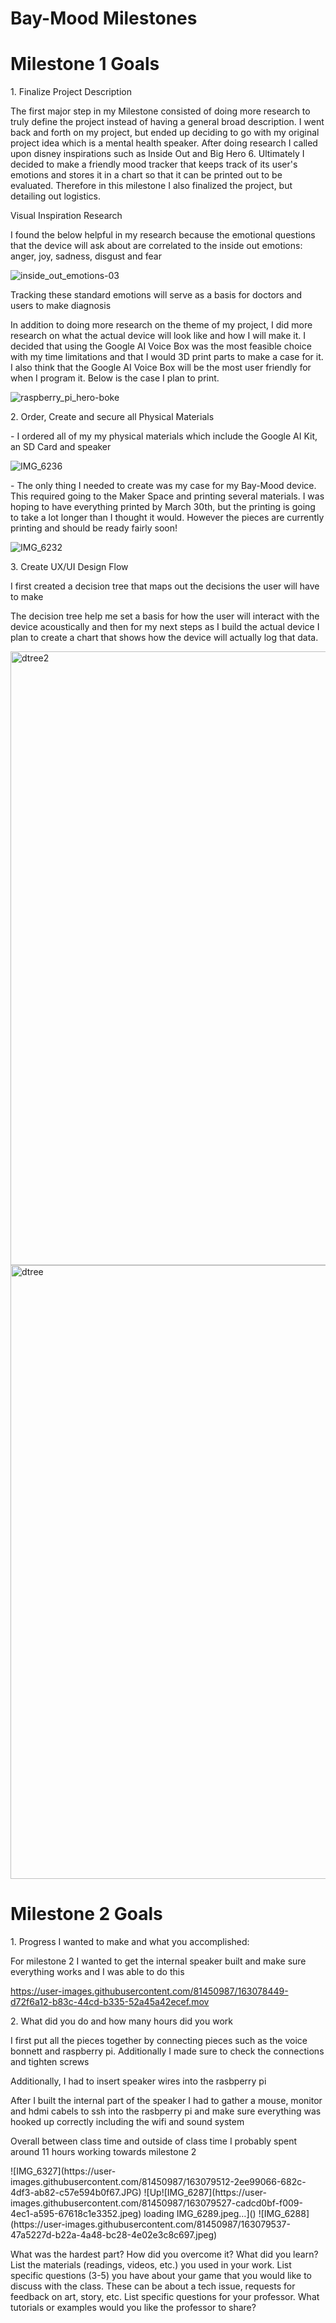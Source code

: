# Bay-Mood Milestones

# Milestone 1 Goals
<p>1. Finalize Project Description</p>
<p></p>
<p> The first major step in my Milestone consisted of doing more research to truly define the project instead of having
  a general broad description. I went back and forth on my project, but ended up deciding to go with my original project idea which 
  is a mental health speaker. After doing research I called upon disney inspirations such as Inside Out and Big Hero 6. Ultimately I decided
  to make a friendly mood tracker that keeps track of its user's emotions and stores it in a chart so that it can be printed out to be evaluated.   Therefore in this milestone I also finalized the project, but detailing out logistics.</p>
  
  <p> Visual Inspiration Research </p>
  
  <p> I found the below helpful in my research because the emotional questions that the device will ask about are correlated to the inside out emotions: anger, joy, sadness, disgust and fear </p>
 
![inside_out_emotions-03](https://user-images.githubusercontent.com/81450987/160726503-c850c2c0-4a85-4cfa-8bb3-bea591bec295.png)

<p> </p>
<p> Tracking these standard emotions will serve as a basis for doctors and users to make diagnosis </p>

<p> In addition to doing more research on the theme of my project, I did more research on what the actual device will look like and how I will make it. I decided that using the Google AI Voice Box was the most feasible choice with my time limitations and that I would 3D print parts to make a case for it. I also think that the Google AI Voice Box will be the most user friendly for when I program it. Below is the case I plan to print.</p>

![raspberry_pi_hero-boke](https://user-images.githubusercontent.com/81450987/160727551-fffb4ccd-fc01-4ef9-b52e-92f1fadc640b.jpg)

  
  <p> 2. Order, Create and secure all Physical Materials</p>

<p> - I ordered all of my my physical materials which include the Google AI Kit, an SD Card and speaker </p.
<p> </p>

![IMG_6236](https://user-images.githubusercontent.com/81450987/160728249-0806c3e5-2fb2-47ac-86af-375c5f9da974.jpg)


<p> - The only thing I needed to create was my case for my Bay-Mood device. This required going to the Maker Space and printing several
materials. I was hoping to have everything printed by March 30th, but the printing is going to take a lot longer than I thought it would. However the pieces are currently printing and should be ready fairly soon! </p>

![IMG_6232](https://user-images.githubusercontent.com/81450987/160722425-1738b958-7ce1-438f-b7cf-58cd99b458be.jpeg)



<p>3. Create UX/UI Design Flow</p>
<p> I first created a decision tree that maps out the decisions the user will have to make </p>
<p> </p>
<p> The decision tree help me set a basis for how the user will interact with the device acoustically and then for my next steps as I build the actual device I plan to create a chart that shows how the device will actually log that data. </p>
<img width="982" alt="dtree2" src="https://user-images.githubusercontent.com/81450987/160728317-3d97c924-1470-4eab-b12e-98e82b7a807d.png">
<img width="982" alt="dtree" src="https://user-images.githubusercontent.com/81450987/160728318-bd3bbee8-08ca-459e-92a4-76fcfa58d01d.png">



# Milestone 2 Goals
<p> 1. Progress I wanted to make and what you accomplished:</p>
<p> For milestone 2 I wanted to get the internal speaker built and make sure everything works and I was able to do this </p>


https://user-images.githubusercontent.com/81450987/163078449-d72f6a12-b83c-44cd-b335-52a45a42ecef.mov



<p> 2. What did you do and how many hours did you work </p>
<p> I first put all the pieces together by connecting pieces such as the voice bonnett and raspberry pi. Additionally I made sure to check the
  connections and tighten screws </p>
  <p> Additionally, I had to insert speaker wires into the rasbperry pi </p>
  <p> After I built the internal part of the speaker I had to gather a mouse, monitor and hdmi cabels to ssh into the rasbperry pi and make sure
  everything was hooked up correctly including the wifi and sound system</p>
  
  <p> Overall between class time and outside of class time I probably spent around 11 hours working towards milestone 2 </p>
![IMG_6327](https://user-images.githubusercontent.com/81450987/163079512-2ee99066-682c-4df3-ab82-c57e594b0f67.JPG)
![Up![IMG_6287](https://user-images.githubusercontent.com/81450987/163079527-cadcd0bf-f009-4ec1-a595-67618c1e3352.jpeg)
loading IMG_6289.jpeg…]()
![IMG_6288](https://user-images.githubusercontent.com/81450987/163079537-47a5227d-b22a-4a48-bc28-4e02e3c8c697.jpeg)

What was the hardest part? How did you overcome it? What did you learn?
List the materials (readings, videos, etc.) you used in your work.
List specific questions (3-5) you have about your game that you would like to discuss with the class. These can be about a tech issue, requests for feedback on art, story, etc.
List specific questions for your professor. What tutorials or examples would you like the professor to share?


